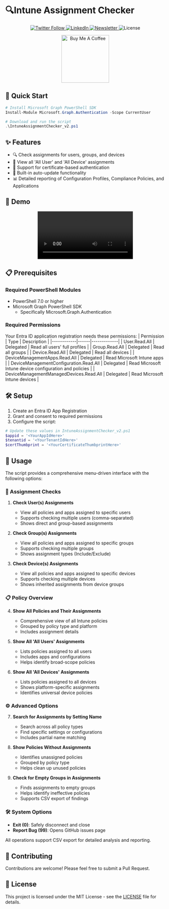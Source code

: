# 🔍Intune Assignment Checker

<div align="center">
  <p>
    <a href="https://twitter.com/UgurKocDe">
      <img src="https://img.shields.io/badge/Follow-@UgurKocDe-1DA1F2?style=flat&logo=x&logoColor=white" alt="Twitter Follow"/>
    </a>
    <a href="https://www.linkedin.com/in/ugurkocde/">
      <img src="https://img.shields.io/badge/LinkedIn-Connect-0A66C2?style=flat&logo=linkedin" alt="LinkedIn"/>
    </a>
    <a href="https://newsletter.ugurkoc.de/">
      <img src="https://img.shields.io/badge/Newsletter-Subscribe-FF6B6B?style=flat" alt="Newsletter"/>
    </a>
    <img src="https://img.shields.io/github/license/ugurkocde/IntuneAssignmentChecker?style=flat" alt="License"/>
  </p>

  <a href="https://www.buymeacoffee.com/ugurkocde">
    <img src="https://img.buymeacoffee.com/button-api/?text=Buy me a coffee&emoji=☕&slug=ugurkocde&button_colour=FF5F5F&font_colour=ffffff&font_family=Cookie&outline_colour=000000&coffee_colour=FFDD00" width="150" alt="Buy Me A Coffee"/>
  </a>
</div>

## 🚀 Quick Start

```powershell
# Install Microsoft Graph PowerShell SDK
Install-Module Microsoft.Graph.Authentication -Scope CurrentUser

# Download and run the script
.\IntuneAssignmentChecker_v2.ps1
```

## ✨ Features

- 🔍 Check assignments for users, groups, and devices
- 📱 View all 'All User' and 'All Device' assignments
- 🔐 Support for certificate-based authentication
- 🔄 Built-in auto-update functionality
- 📊 Detailed reporting of Configuration Profiles, Compliance Policies, and Applications

## 🎥 Demo

<div align="center">
  <video src="https://github.com/ugurkocde/IntuneAssignmentChecker/assets/43906965/3d0311f2-d537-4c31-9ef9-41c6500490a4" />
</div>

## 📋 Prerequisites

### Required PowerShell Modules
- PowerShell 7.0 or higher
- Microsoft Graph PowerShell SDK
  - Specifically Microsoft.Graph.Authentication

### Required Permissions
Your Entra ID application registration needs these permissions:
| Permission | Type | Description |
|------------|------|-------------|
| User.Read.All | Delegated | Read all users' full profiles |
| Group.Read.All | Delegated | Read all groups |
| Device.Read.All | Delegated | Read all devices |
| DeviceManagementApps.Read.All | Delegated | Read Microsoft Intune apps |
| DeviceManagementConfiguration.Read.All | Delegated | Read Microsoft Intune device configuration and policies |
| DeviceManagementManagedDevices.Read.All | Delegated | Read Microsoft Intune devices |

## 🛠️ Setup

1. Create an Entra ID App Registration
2. Grant and consent to required permissions
3. Configure the script:
```powershell
# Update these values in IntuneAssignmentChecker_v2.ps1
$appid = '<YourAppIdHere>'
$tenantid = '<YourTenantIdHere>'
$certThumbprint = '<YourCertificateThumbprintHere>'
```

## 📖 Usage

The script provides a comprehensive menu-driven interface with the following options:

### 🎯 Assignment Checks
1. **Check User(s) Assignments**
   - View all policies and apps assigned to specific users
   - Supports checking multiple users (comma-separated)
   - Shows direct and group-based assignments

2. **Check Group(s) Assignments**
   - View all policies and apps assigned to specific groups
   - Supports checking multiple groups
   - Shows assignment types (Include/Exclude)

3. **Check Device(s) Assignments**
   - View all policies and apps assigned to specific devices
   - Supports checking multiple devices
   - Shows inherited assignments from device groups

### 📋 Policy Overview
4. **Show All Policies and Their Assignments**
   - Comprehensive view of all Intune policies
   - Grouped by policy type and platform
   - Includes assignment details

5. **Show All 'All Users' Assignments**
   - Lists policies assigned to all users
   - Includes apps and configurations
   - Helps identify broad-scope policies

6. **Show All 'All Devices' Assignments**
   - Lists policies assigned to all devices
   - Shows platform-specific assignments
   - Identifies universal device policies

### ⚙️ Advanced Options
7. **Search for Assignments by Setting Name**
   - Search across all policy types
   - Find specific settings or configurations
   - Includes partial name matching

8. **Show Policies Without Assignments**
   - Identifies unassigned policies
   - Grouped by policy type
   - Helps clean up unused policies

9. **Check for Empty Groups in Assignments**
   - Finds assignments to empty groups
   - Helps identify ineffective policies
   - Supports CSV export of findings

### 🛠️ System Options
- **Exit (0)**: Safely disconnect and close
- **Report Bug (99)**: Opens GitHub issues page

All operations support CSV export for detailed analysis and reporting.

## 🤝 Contributing

Contributions are welcome! Please feel free to submit a Pull Request.

## 📄 License

This project is licensed under the MIT License - see the [LICENSE](LICENSE) file for details.
